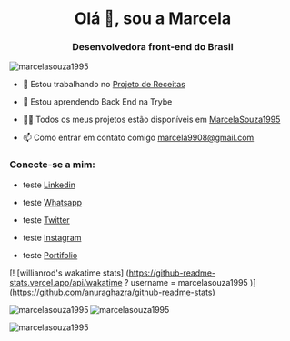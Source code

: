 <h1 align = "center"> Olá 👋, sou a Marcela </h1>
<h3 align = "center"> Desenvolvedora front-end do Brasil </h3>

<p align = "left"> <img src = "https://komarev.com/ghpvc/?username=marcelasouza1995&label=Profile%20views&color=0e75b6&style=flat" alt = "marcelasouza1995" /> </p>


- 🔭 Estou trabalhando no [Projeto de Receitas](https://github.com/tryber/sd-08-project-recipes-app/tree/main-group-16)

- 🌱 Estou aprendendo Back End na Trybe

- 👨‍💻 Todos os meus projetos estão disponíveis em [MarcelaSouza1995](https://marcelasouza1995.github.io/)

- 📫 Como entrar em contato comigo marcela9908@gmail.com 

<h3 align = "left"> Conecte-se a mim: </h3>

- teste [Linkedin](https://www.linkedin.com/in/marcela-souza-834696153/)

- teste [Whatsapp](https://api.whatsapp.com/send?phone=5531997804875&text=Marcela%20Souza)

- teste [Twitter](https://twitter.com/MARCELA40843256)

- teste [Instagram](https://www.instagram.com/maarceelasoouza/)

- teste [Portifolio](https://marcelasouza1995.github.io/)

[! [willianrod's wakatime stats] (https://github-readme-stats.vercel.app/api/wakatime ? username = marcelasouza1995 )] (https://github.com/anuraghazra/github-readme-stats)



<p> <img align = "left" src = "https://github-readme-stats.vercel.app/api/top-langs?username=marcelasouza1995&show_icons=true&locale=en&layout=compact" alt = "marcelasouza1995" /> </p>
<tr>

<p> <img align = "center" src = "https://github-readme-stats.vercel.app/api?username=marcelasouza1995&show_icons=true&locale=en" alt = "marcelasouza1995" /> </p>

<tr>

<p> <img align = "center" src = "https://github-readme-streak-stats.herokuapp.com/?user=marcelasouza1995&" alt = "marcelasouza1995" /> </p>

